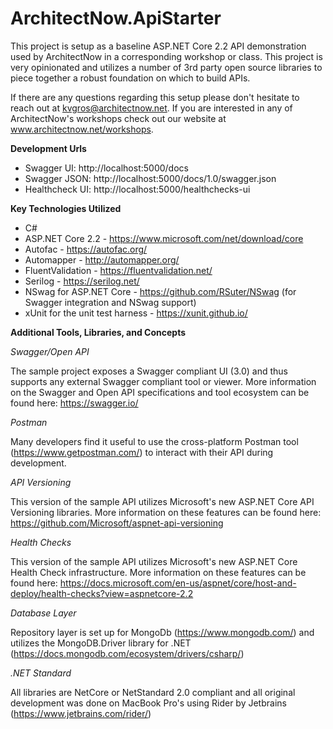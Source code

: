 # ArchitectNow.ApiStarter

This project is setup as a baseline ASP.NET Core 2.2 API demonstration used by ArchitectNow in a corresponding workshop or class.  This project is very opinionated and utilizes a number of 3rd party open source libraries to piece together a robust foundation on which to build APIs.

If there are any questions regarding this setup please don't hesitate to reach out at kvgros@architectnow.net.   If you are interested in any of ArchitectNow's workshops check out our website at www.architectnow.net/workshops.  

**Development Urls**

* Swagger UI: http://localhost:5000/docs
* Swagger JSON: http://localhost:5000/docs/1.0/swagger.json 
* Healthcheck UI:  http://localhost:5000/healthchecks-ui 

**Key Technologies Utilized**

* C#
* ASP.NET Core 2.2 - https://www.microsoft.com/net/download/core
* Autofac - https://autofac.org/
* Automapper - http://automapper.org/
* FluentValidation - https://fluentvalidation.net/
* Serilog - https://serilog.net/
* NSwag for ASP.NET Core  - https://github.com/RSuter/NSwag (for Swagger integration and NSwag support)
* xUnit for the unit test harness - https://xunit.github.io/ 

**Additional Tools, Libraries, and Concepts**

*Swagger/Open API*

The sample project exposes a Swagger compliant UI (3.0) and thus supports any external Swagger compliant tool or viewer.  More information on the Swagger and Open API specifications and tool ecosystem can be found here: https://swagger.io/

*Postman*

Many developers find it useful to use the cross-platform Postman tool (https://www.getpostman.com/) to interact with their API during development.

*API Versioning*

This version of the sample API utilizes Microsoft's new ASP.NET Core API Versioning libraries.  More information on these features can be found here: https://github.com/Microsoft/aspnet-api-versioning

*Health Checks*

This version of the sample API utilizes Microsoft's new ASP.NET Core Health Check infrastructure.  More information on these features can be found here: https://docs.microsoft.com/en-us/aspnet/core/host-and-deploy/health-checks?view=aspnetcore-2.2

*Database Layer*

Repository layer is set up for MongoDb (https://www.mongodb.com/) and utilizes the MongoDB.Driver library for .NET (https://docs.mongodb.com/ecosystem/drivers/csharp/)

*.NET Standard*

All libraries are NetCore or NetStandard 2.0 compliant and all original development was done on MacBook Pro's using Rider by Jetbrains (https://www.jetbrains.com/rider/)




